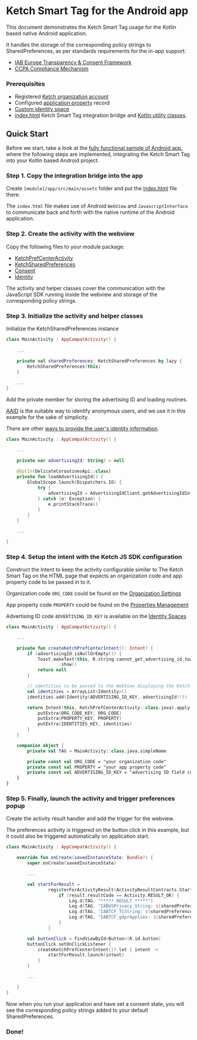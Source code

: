# Ketch Smart Tag for the Android app

This document demonstrates the Ketch Smart Tag usage for the Kotlin based native Android application.

It handles the storage of the corresponding policy strings to SharedPreferences,
as per standards requirements for the in-app support:
- [IAB Europe Transparency & Consent Framework](https://github.com/InteractiveAdvertisingBureau/GDPR-Transparency-and-Consent-Framework/blob/master/TCFv2/IAB%20Tech%20Lab%20-%20CMP%20API%20v2.md#in-app-details)
- [CCPA Compliance Mechanism](https://github.com/InteractiveAdvertisingBureau/USPrivacy/blob/master/CCPA/USP%20API.md#in-app-support)

### Prerequisites
- Registered [Ketch organization account](https://app.ketch.com/settings/organization)
- Configured [application property](https://app.ketch.com/deployment/applications) record
- [Custom identity space](https://docs.ketch.com/hc/en-us/articles/360063594173-Managing-Properties#configuring-data-layer-setup-0-9)
- [index.html](./app/src/main/assets/index.html) Ketch Smart Tag integration bridge and [Kotlin utility classes](./app/src/main/java/com/ketch/sample/prefcenter/).

## Quick Start

Before we start, take a look at the [fully functional sample of Android app](./../Android%20Ketch%20Pref%20Center%20using%20Kotlin),
where the following steps are implemented, integrating the Ketch Smart Tag into your Kotlin based Android project.

### Step 1. Copy the integration bridge into the app

Create `[module]/app/src/main/assets` folder and put the [index.html](./app/src/main/assets/index.html) file there.

The `index.html` file makes use of Android `WebView` and `JavascriptInterface` to
communicate back and forth with the native runtime of the Android application.

### Step 2. Create the activity with the webview

Copy the following files to your module package:
- [KetchPrefCenterActivity](./app/src/main/java/com/ketch/sample/prefcenter/KetchPrefCenterActivity.kt)
- [KetchSharedPreferences](./app/src/main/java/com/ketch/sample/prefcenter/KetchSharedPreferences.kt)
- [Consent](./app/src/main/java/com/ketch/sample/prefcenter/Consent.kt)
- [Identity](./app/src/main/java/com/ketch/sample/prefcenter/Identity.kt)

The activity and helper classes cover the communication with the JavaScript SDK
running inside the webview and storage of the corresponding policy strings.

### Step 3. Initialize the activity and helper classes

Initialize the KetchSharedPreferences instance

```kotlin
class MainActivity : AppCompatActivity() {
    
    ...
    
    private val sharedPreferences: KetchSharedPreferences by lazy {
        KetchSharedPreferences(this)
    }

    ...
}
```

Add the private member for storing the advertising ID and loading routines.

[AAID](https://developer.android.com/training/articles/ad-id) is the suitable way to identify anonymous users,
and we use it in this example for the sake of simplicity.

There are other [ways to provide the user's identity information](https://docs.ketch.com/hc/en-us/articles/1500003453742-About-Identity-Spaces#field-descriptions-0-1).

```kotlin
class MainActivity : AppCompatActivity() {

    ...

    private var advertisingId: String? = null
    
    @OptIn(DelicateCoroutinesApi::class)
    private fun loadAdvertisingId() {
        GlobalScope.launch(Dispatchers.IO) {
            try {
                advertisingId = AdvertisingIdClient.getAdvertisingIdInfo(applicationContext).id
            } catch (e: Exception) {
                e.printStackTrace()
            }
        }
    }

    ...

}
```

### Step 4. Setup the intent with the Ketch JS SDK configuration

Construct the Intent to keep the activity configurable similar to The Ketch Smart Tag
on the HTML page that expects an organization code and app property code to be passed in to it.

Organization code `ORG_CODE` could be found on the [Organization Settings](https://app.ketch.com/settings/organization)

App property code `PROPERTY` could be found on the [Properties Management](https://app.ketch.com/deployment/applications)

Advertising ID code `ADVERTISING_ID_KEY` is available on the [Identity Spaces](https://app.ketch.com/settings/identity-spaces)

```kotlin
class MainActivity : AppCompatActivity() {

    ...

    private fun createKetchPrefCenterIntent(): Intent? {
        if (advertisingId.isNullOrEmpty()) {
            Toast.makeText(this, R.string.cannot_get_advertising_id_toast, Toast.LENGTH_LONG)
                    .show()
            return null
        }

        // identities to be passed to the WebView displaying the Ketch Preference Center
        val identities = ArrayList<Identity>()
        identities.add(Identity(ADVERTISING_ID_KEY, advertisingId!!))

        return Intent(this, KetchPrefCenterActivity::class.java).apply {
            putExtra(ORG_CODE_KEY, ORG_CODE)
            putExtra(PROPERTY_KEY, PROPERTY)
            putExtra(IDENTITIES_KEY, identities)
        }
    }

    companion object {
        private val TAG = MainActivity::class.java.simpleName

        private const val ORG_CODE = "your organization code"
        private const val PROPERTY = "your app property code"
        private const val ADVERTISING_ID_KEY = "advertising ID field code"
    }
}

```

### Step 5. Finally, launch the activity and trigger preferences popup

Create the activity result handler and add the trigger for the webview.

The preferences activity is triggered on the button click in this example, but it could also be
triggered automatically on application start.

```kotlin
class MainActivity : AppCompatActivity() {

    override fun onCreate(savedInstanceState: Bundle?) {
        super.onCreate(savedInstanceState)

        ...

        val startForResult =
                registerForActivityResult(ActivityResultContracts.StartActivityForResult()) { result: ActivityResult ->
                    if (result.resultCode == Activity.RESULT_OK) {
                        Log.d(TAG, "***** RESULT *****")
                        Log.d(TAG, "IABUSPrivacy_String: ${sharedPreferences.getUSPrivacyString()}")
                        Log.d(TAG, "IABTCF_TCString: ${sharedPreferences.getTCFTcString()}")
                        Log.d(TAG, "IABTCF_gdprApplies: ${sharedPreferences.getTCFGdprApplies()}")
                    }
                }

        val buttonClick = findViewById<Button>(R.id.button)
        buttonClick.setOnClickListener {
            createKetchPrefCenterIntent()?.let { intent ->
                startForResult.launch(intent)
            }
        }

        ...

    }
}
```

Now when you run your application and have set a consent state,
you will see the corresponding policy strings added to your default SharedPreferences.

### Done!
